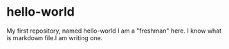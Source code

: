 # hello-world
My first repository, named hello-world
I am a "freshman" here.
I know what is markdown file.I am writing one.
